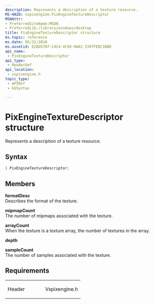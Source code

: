 ```yaml
---
description: Represents a description of a texture resource.
MS-HAID: vspixengine.PixEngineTextureDescriptor
MSHAttr:
- PreferredSiteName:MSDN
- PreferredLib:/library/windows/desktop
title: PixEngineTextureDescriptor structure
ms.topic: reference
ms.date: 05/31/2018
ms.assetid: E28D5707-C4C4-4C99-9AA2-3397FEDC388B
api_name: 
 - PixEngineTextureDescriptor
api_type: 
 - HeaderDef
api_location: 
 - vspixengine.h
topic_type: 
 - APIRef
 - kbSyntax

---
```


# <span id="vspixengine.pixenginetexturedescriptor"></span>PixEngineTextureDescriptor structure

Represents a description of a texture resource.

## Syntax


```C++
} PixEngineTextureDescriptor;
```

## Members

**formatDesc**  
Describes the format of the texture.

**mipmapCount**  
The number of mipmaps associated with the texture.

**arrayCount**  
When the texture is a texture array, the number of textures in the array.

**depth**  

**sampleCount**  
The number of samples associated with the texture.

## Requirements

<table><colgroup><col style="width: 50%" /><col style="width: 50%" /></colgroup><tbody><tr class="odd"><td><p>Header</p></td><td>Vspixengine.h</td></tr></tbody></table>

 

 



